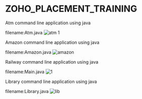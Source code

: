 # ZOHO_PLACEMENT_TRAINING

Atm command line application using java

filename:Atm.java
![atm 1](https://user-images.githubusercontent.com/97504941/150509074-f56ce97a-ad30-4e27-8bd7-09530d2b0a4d.png)

Amazon command line application using java

filename:Amazon.java
![amazon](https://user-images.githubusercontent.com/97504941/150509535-e281d99e-f4d3-4b47-b1c8-ccadef536dfb.png)

Railway command line application using java

filename:Main.java
![1](https://user-images.githubusercontent.com/97504941/150509770-5c4ac7e8-3819-4c31-bbac-77f652ba6f86.png)

Library command line application using java

filename:Library.java
![lib](https://user-images.githubusercontent.com/97504941/150509937-456cc155-4917-47a2-84c9-71ee3d5d4911.png)



